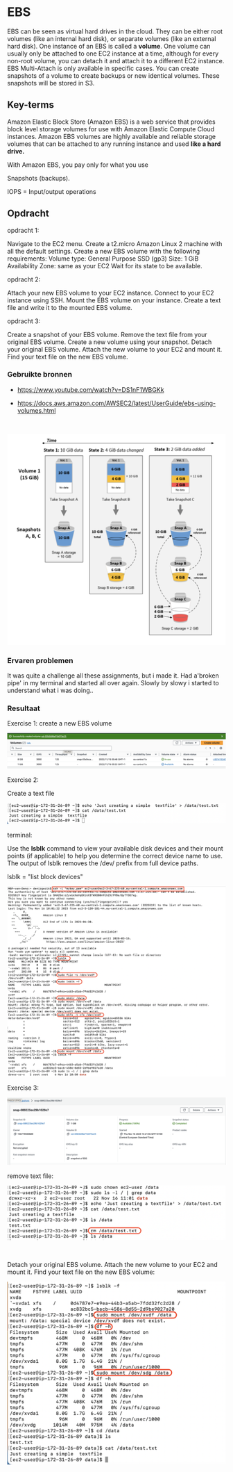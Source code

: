 # EBS

EBS can be seen as virtual hard drives in the cloud. They can be either root volumes (like an internal hard disk), or separate volumes (like an external hard disk). One instance of an EBS is called a <b>volume</b>. One volume can usually only be attached to one EC2 instance at a time, although for every non-root volume, you can detach it and attach it to a different EC2 instance. EBS Multi-Attach is only available in specific cases. You can create snapshots of a volume to create backups or new identical volumes. These snapshots will be stored in S3.


## Key-terms

Amazon Elastic Block Store (Amazon EBS) is a web service that provides block level storage volumes for use with Amazon Elastic Compute Cloud instances. Amazon EBS volumes are highly available and reliable storage volumes that can be attached to any running instance and used <b>like a hard drive.</b>


With Amazon EBS, you pay only for what you use

Snapshots (backups).

IOPS = Input/output operations 


## Opdracht

opdracht 1:

Navigate to the EC2 menu.
Create a t2.micro Amazon Linux 2 machine with all the default settings.
Create a new EBS volume with the following requirements:
Volume type: General Purpose SSD (gp3)
Size: 1 GiB
Availability Zone: same as your EC2
Wait for its state to be available.

opdracht 2:

Attach your new EBS volume to your EC2 instance.
Connect to your EC2 instance using SSH.
Mount the EBS volume on your instance.
Create a text file and write it to the mounted EBS volume.

opdracht 3:

Create a snapshot of your EBS volume.
Remove the text file from your original EBS volume.
Create a new volume using your snapshot.
Detach your original EBS volume.
Attach the new volume to your EC2 and mount it.
Find your text file on the new EBS volume.


### Gebruikte bronnen

- https://www.youtube.com/watch?v=DS1nF1WBGKk

- https://docs.aws.amazon.com/AWSEC2/latest/UserGuide/ebs-using-volumes.html

<br>

![Alt text](<04_includes/Snapshots diagram.png>)

### Ervaren problemen
It was quite a challenge all these assignments, but i made it. 
Had a'broken pipe' in my terminal and started all over again.
Slowly by slowy i started to understand what i was doing..

### Resultaat

Exercise 1:
create a new EBS volume 

![Alt text](<04_includes/EBS Exercise 1 .png>)

Exercise 2:



Create a text file

![Alt text](<04_includes/textfile exercise 2.png>)

terminal:


Use the <b>lsblk</b> command to view your available disk devices and their mount points (if applicable) to help you determine the correct device name to use. The output of lsblk removes the /dev/ prefix from full device paths.

lsblk = "list block devices"
<br>


![Alt text](<04_includes/Exercise 2.png>)


Exercise 3:

![Alt text](<04_includes/create a snapshot.png>)

remove text file:

![Alt text](<04_includes/remove textfile.png>)

<br>

Detach your original EBS volume.
Attach the new volume to your EC2 and mount it.
Find your text file on the new EBS volume:

![Alt text](<04_includes/Text File in New Volume .png>)